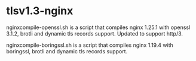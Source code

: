# tlsv1.3-nginx

nginxcompile-openssl.sh is a script that compiles nginx 1.25.1 with openssl 3.1.2, brotli and dynamic tls records support. Updated to support http/3.

nginxcompile-boringssl.sh is a script that compiles nginx 1.19.4 with boringssl, brotli and dynamic tls records support.
